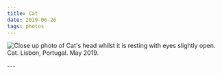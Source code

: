 ```yaml
---
title: Cat
date: 2019-06-26
tags: photos
---
```

<p><img src="/assets/images/dscf0759.jpg" alt="Close up photo of Cat's head whilst it is resting with eyes slightly open."  />Cat. Lisbon, Portugal. May 2019.</p>
---
